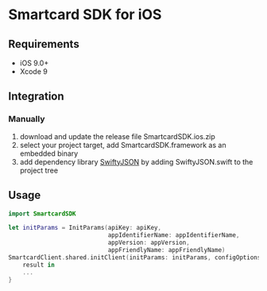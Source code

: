 # Smartcard SDK for iOS

## Requirements
* iOS 9.0+
* Xcode 9

## Integration
### Manually
1. download and update the release file SmartcardSDK.ios.zip
2. select your project target, add SmartcardSDK.framework as an embedded binary
3. add dependency library [SwiftyJSON](https://github.com/SwiftyJSON/SwiftyJSON) by adding SwiftyJSON.swift to the project tree

## Usage
```swift
import SmartcardSDK

let initParams = InitParams(apiKey: apiKey,
                            appIdentifierName: appIdentifierName,
                            appVersion: appVersion,
                            appFriendlyName: appFriendlyName)
SmartcardClient.shared.initClient(initParams: initParams, configOptions: [:]) {
    result in
    ...
}
```
